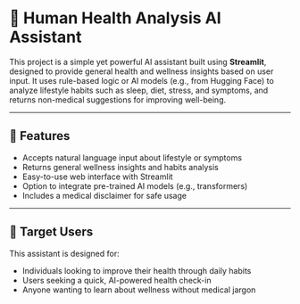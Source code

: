 # 🧠 Human Health Analysis AI Assistant

This project is a simple yet powerful AI assistant built using **Streamlit**, designed to provide general health and wellness insights based on user input. It uses rule-based logic or AI models (e.g., from Hugging Face) to analyze lifestyle habits such as sleep, diet, stress, and symptoms, and returns non-medical suggestions for improving well-being.

---

## 📌 Features

- Accepts natural language input about lifestyle or symptoms
- Returns general wellness insights and habits analysis
- Easy-to-use web interface with Streamlit
- Option to integrate pre-trained AI models (e.g., transformers)
- Includes a medical disclaimer for safe usage

---

## 🎯 Target Users

This assistant is designed for:

- Individuals looking to improve their health through daily habits
- Users seeking a quick, AI-powered health check-in
- Anyone wanting to learn about wellness without medical jargon

